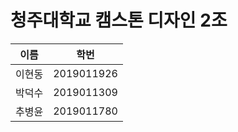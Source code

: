 # 청주대학교 캠스톤 디자인 2조

| 이름  | 학번         |
|-----|------------|
| 이현동 | 2019011926 | 
|박덕수| 2019011309| 
|추병윤|2019011780|


